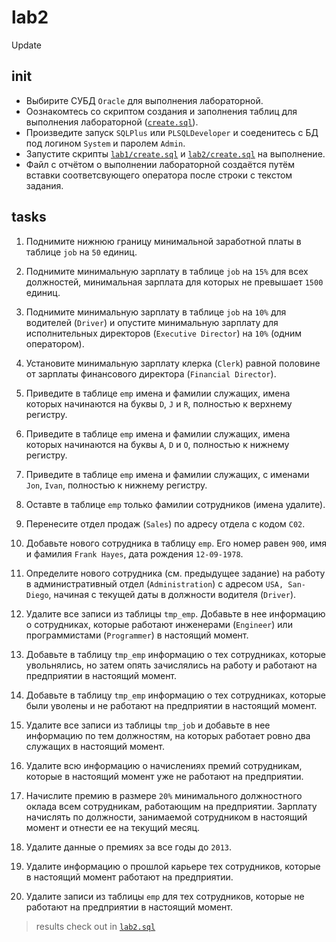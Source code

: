 # lab2
Update

## init
* Выбирите СУБД `Oracle` для выполнения лабораторной. 
* Оознакомтесь со скриптом создания и заполнения таблиц для выполнения лабораторной ([`create.sql`](https://github.com/Drapegnik/bsu/blob/master/dms/lab2/create.sql)).
* Произведите запуск `SQLPlus` или `PLSQLDeveloper` и соеденитесь с БД под логином `System` и паролем `Admin`.
* Запустите скрипты [`lab1/create.sql`]((https://github.com/Drapegnik/bsu/blob/master/dms/lab1/create.sql)) и [`lab2/create.sql`]((https://github.com/Drapegnik/bsu/blob/master/dms/lab2/create.sql)) на выполнение.
* Файл с отчётом о выполнении лабораторной создаётся путём вставки соответсвующего оператора после строки с текстом задания.

## tasks
1. Поднимите нижнюю границу минимальной заработной платы в таблице `job` на `50` единиц.

2. Поднимите минимальную зарплату в таблице `job` на `15%` для всех должностей, минимальная зарплата для которых не превышает `1500` единиц.

3. Поднимите минимальную зарплату в таблице `job` на `10%` для водителей (`Driver`) и опустите минимальную зарплату для исполнительных директоров (`Executive Director`) на `10%` (одним оператором).

4. Установите минимальную зарплату клерка (`Clerk`) равной половине от зарплаты финансового директора (`Financial Director`).

5. Приведите в таблице `emp` имена и фамилии служащих, имена которых начинаются на буквы `D`, `J` и `R`, полностью к верхнему регистру.

6. Приведите в таблице `emp` имена и фамилии служащих, имена которых начинаются на буквы `A`, `D` и `O`, полностью к нижнему регистру.

7. Приведите в таблице `emp` имена и фамилии служащих, с именами `Jon`, `Ivan`, полностью к нижнему регистру.

8. Оставте в таблице `emp` только фамилии сотрудников (имена удалите).

9. Перенесите отдел продаж (`Sales`) по адресу отдела с кодом `C02`.

10. Добавьте нового сотрудника в таблицу `emp`. Его номер равен `900`, имя и фамилия `Frank Hayes`, дата рождения `12-09-1978`.

11. Определите нового сотрудника (см. предыдущее задание) на работу в административный отдел (`Administration`) с адресом `USA, San-Diego`, начиная с текущей даты в должности водителя (`Driver`).

12. Удалите все записи из таблицы `tmp_emp`. Добавьте в нее информацию о сотрудниках, которые работают инженерами (`Engineer`) или программистами (`Programmer`) в настоящий момент.

13. Добавьте в таблицу `tmp_emp` информацию о тех сотрудниках, которые увольнялись, но затем опять зачислялись на работу и работают на предприятии в настоящий момент.

14. Добавьте в таблицу `tmp_emp` информацию о тех сотрудниках, которые были уволены и не работают на предприятии в настоящий момент.

15. Удалите все записи из таблицы `tmp_job` и добавьте в нее информацию по тем должностям, на которых работает ровно два служащих в настоящий момент.

16. Удалите всю информацию о начислениях премий сотрудникам, которые в настоящий момент уже не работают на предприятии.

17. Начислите премию в размере `20%` минимального должностного оклада всем сотрудникам, работающим на предприятии. Зарплату начислять по должности, занимаемой сотрудником в настоящий момент и отнести ее на текущий месяц.

18. Удалите данные о премиях за все годы до `2013`.

19. Удалите информацию о прошлой карьере тех сотрудников, которые в настоящий момент работают на предприятии.

20. Удалите записи из таблицы `emp` для тех сотрудников, которые не работают на предприятии в настоящий момент.

> results check out in [`lab2.sql`](https://github.com/Drapegnik/bsu/blob/master/dms/lab2/lab2.sql)

